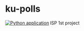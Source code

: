# ku-polls
[![Python application](https://github.com/napon2545/ku-polls/actions/workflows/python-app.yml/badge.svg)](https://github.com/napon2545/ku-polls/actions/workflows/python-app.yml)
ISP 1st project
